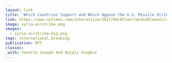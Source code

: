 ```yaml
---
layout: link
title: 'Which Countries Support and Which Oppose the U.S. Missile Strikes in Syria'
link: https://www.nytimes.com/interactive/2017/04/07/world/middleeast/world-reactions-syria-strike.html
image: syria-airstrike.png
images:
  - syria-airstrike-big.png
tags: international,breaking
publication: NYT
classes:
_with: Yonette Joseph And Anjali Singhvi
---
```

